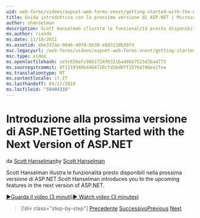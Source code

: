```yaml
---
uid: web-forms/videos/aspnet-web-forms-vnext/getting-started-with-the-next-version-of-aspnet
title: Guida introduttiva con la prossima versione di ASP.NET | Microsoft Docs
author: shanselman
description: Scott Hanselman illustra le funzionalità presto disponibili nella prossima versione di ASP.NET.
ms.author: riande
ms.date: 11/18/2011
ms.assetid: ebe337ae-9646-49f4-bb38-e6d3138b39fd
msc.legacyurl: /web-forms/videos/aspnet-web-forms-vnext/getting-started-with-the-next-version-of-aspnet
msc.type: video
ms.openlocfilehash: ce5c65befc9861724f63216a486b7523d3ba4772
ms.sourcegitcommit: 0f1119340e4464720cfd16d0ff15764746ea1fea
ms.translationtype: MT
ms.contentlocale: it-IT
ms.lasthandoff: 04/17/2019
ms.locfileid: "59404338"
---
```

# <a name="getting-started-with-the-next-version-of-aspnet"></a><span data-ttu-id="97722-103">Introduzione alla prossima versione di ASP.NET</span><span class="sxs-lookup"><span data-stu-id="97722-103">Getting Started with the Next Version of ASP.NET</span></span>

<span data-ttu-id="97722-104">da [Scott Hanselman](https://github.com/shanselman)</span><span class="sxs-lookup"><span data-stu-id="97722-104">by [Scott Hanselman](https://github.com/shanselman)</span></span>

<span data-ttu-id="97722-105">Scott Hanselman illustra le funzionalità presto disponibili nella prossima versione di ASP.NET.</span><span class="sxs-lookup"><span data-stu-id="97722-105">Scott Hanselman introduces you to the upcoming features in the next version of ASP.NET.</span></span>

[<span data-ttu-id="97722-106">&#9654;Guarda il video (3 minuti)</span><span class="sxs-lookup"><span data-stu-id="97722-106">&#9654; Watch video (3 minutes)</span></span>](https://channel9.msdn.com/Blogs/ASP-NET-Site-Videos/getting-started-with-the-next-version-of-aspnet)

> [!div class="step-by-step"]
> <span data-ttu-id="97722-107">[Precedente](aspnet-vnext-videos-bundling-and-minification.md)
> [Successivo](aspnet-and-web-tools-20122.md)</span><span class="sxs-lookup"><span data-stu-id="97722-107">[Previous](aspnet-vnext-videos-bundling-and-minification.md)
[Next](aspnet-and-web-tools-20122.md)</span></span>
